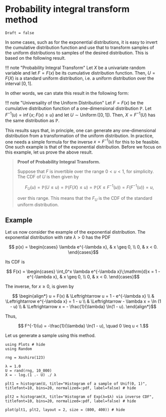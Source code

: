 # Probability integral transform method

```@meta
Draft = false
```

In some cases, such as for the exponential distributions, it is easy to invert the cumulative distribution function and use that to transform samples of the uniform distributions to samples of the desired distribution. This is based on the following result.

!!! note "Probability Integral Transform"
    Let $X$ be a univariate random variable and let $F=F(x)$ be its cumulative distribution function. Then, $U=F(X)$ is a standard uniform distribution, i.e. a uniform distribution over the interval $[0, 1].$

In other words, we can state this result in the following form:

!!! note "Universality of the Uniform Distribution"
    Let $F=F(x)$ be the cumulative distribution function of a one-dimensional distribution $\mathbb{P}.$ Let $F^{-1}(u) = \inf\{x; \;F(x) \geq u\}$ and let $U \sim \operatorname{Uniform}([0, 1]).$ Then, $X = F^{-1}(U)$ has the same distribution as $\mathbb{P}.$

This results says that, in principle, one can generate any one-dimensional distribution from a transformation of the uniform distribution. In practice, one needs a simple formula for the inverse $x = F^{-1}(u)$ for this to be feasible. One such example is that of the exponential distribution. Before we focus on this example, let us prove the above result.

> **Proof of Probability Integral Transform.**
> 
> Suppose that $F$ is invertible over the range $0< u < 1,$ for simplicity. The CDF of $U$ is then given by
> 
> ```math
> F_U(u) = \mathbb{P}(U \leq u) = \mathbb{P}(F(X) \leq u) = \mathbb{P}(X \leq F^{-1}(u)) = F(F^{-1}(u)) = u,
> ```
> over this range. This means that the $F_U$ is the CDF of the standard uniform distribution.

## Example

Let us now consider the example of the exponential distribution. The exponential distribution with rate $\lambda > 0$ has the PDF
```math
    p(x) = \begin{cases}
        \lambda e^{-\lambda x}, & x \geq 0, \\
        0, & x < 0.
    \end{cases}
```
Its CDF is
```math
    F(x) = \begin{cases}
        \int_0^x \lambda e^{-\lambda x}\;\mathrm{d}x = 1 - e^{-\lambda x}, & x \geq 0, \\
        0, & x < 0.
    \end{cases}
```
The inverse, for $x \geq 0,$ is given by
```math
    \begin{align*}
        u = F(x) & \Leftrightarrow u = 1 - e^{-\lambda x} \\
        & \Leftrightarrow e^{-\lambda x} = 1 - u \\
        & \Leftrightarrow - \lambda x = \ln (1 - u) \\
        & \Leftrightarrow x = - \frac{1}{\lambda} \ln(1 - u).
    \end{align*}
```
Thus,
```math
    F^{-1}(u) = -\frac{1}{\lambda} \ln(1 - u), \quad 0 \leq u < 1.
```

Let us generate a sample using this method.

```@example invf
using Plots # hide
using Random

rng = Xoshiro(123)

λ = 1.0
U = rand(rng, 10_000)
X = - log.(1 .- U) ./ λ

plt1 = histogram(U, title="Histogram of a sample of Unif(0, 1)", titlefont=10, bins=20, normalized=:pdf, label=false) # hide

plt2 = histogram(X, title="Histogram of Exp(λ=$λ) via inverse CDF", titlefont=10, bins=20, normalized=:pdf, label=false) # hide

plot(plt1, plt2, layout = 2, size = (800, 400)) # hide
```